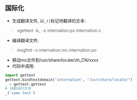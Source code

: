 ## 国际化
* 生成翻译文件, 以`_()`标记待翻译的文本:
> xgettext -k_ -o internation.po internation.c
* 编译翻译文件:
> msgfmt -o internation.mo internation.po
* 移动mo文件到/usr/share/locale/zh_CN/xxxx
* 代码中调用:
```python
import gettext
gettext.bindtextdomain('internation', "/usr/share/locale/")
_ = gettext.gettext
# 待翻译的文本
_('some text')
```